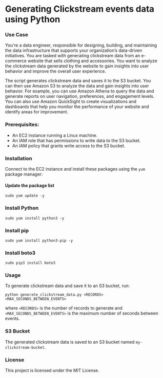 # Generating Clickstream events data using Python

### Use Case
You're a data engineer, responsible for designing, building, and maintaining the data infrastructure that supports your organization’s data-driven initiatives. 
You are tasked with generating clickstream data from an e-commerce website that sells clothing and accessories.
You want to analyze the clickstream data generated by the website to gain insights into user behavior and improve the overall user experience.

The script generates clickstream data and saves it to the S3 bucket. You can then use Amazon S3 to analyze the data and gain insights into user behavior. 
For example, you can use Amazon Athena to query the data and generate reports on user navigation, preferences, and engagement levels. 
You can also use Amazon QuickSight to create visualizations and dashboards that help you monitor the performance of your website and identify areas for improvement.

### Prerequisites:

* An EC2 instance running a Linux machine.
* An IAM role that has permissions to write data to the S3 bucket.
* An IAM policy that grants write access to the S3 bucket.

### Installation
Connect to the EC2 instance and install these packages using the `yum` package manager:


#### Update the package list
```
sudo yum update -y
```
### Install Python
```
sudo yum install python3 -y
```
### Install pip
```
sudo yum install python3-pip -y
```
### Install boto3
```
sudo pip3 install boto3
```

### Usage
To generate clickstream data and save it to an S3 bucket, run:

```
python generate_clickstream_data.py <RECORDS> <MAX_SECONDS_BETWEEN_EVENTS>
```
where `<RECORDS>` is the number of records to generate and `<MAX_SECONDS_BETWEEN_EVENTS>` is the maximum number of seconds between events.

### S3 Bucket
The generated clickstream data is saved to an S3 bucket named `my-clickstream-bucket`.

### License
This project is licensed under the MIT License.
